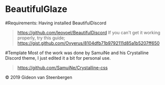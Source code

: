 # BeautifulGlaze

#Requirements:
Having installed BeautifulDiscord
>https://github.com/leovoel/BeautifulDiscord
If you can't get it working properly, try this guide;
>https://gist.github.com/Ovyerus/8104dfb71b9792111d85a1b5207ff650

#Template
Most of the work was done by SamuiNe and his Crystalline Discord theme, I just edited it a bit for personal use.
>https://github.com/SamuiNe/Crystalline-css

© 2019 Gideon van Steenbergen